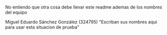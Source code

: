 No entiendo que otra cosa debe llevar este readme ademas de los nombres del equipo

Miguel Eduardo Sánchez González (324795)
"Escriban sus nombres aqui para usar esta situacion de prueba"
